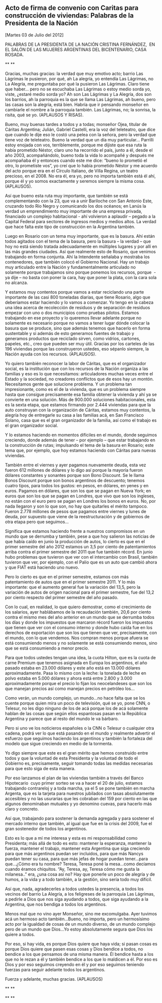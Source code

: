 Acto de firma de convenio con Caritas para construcción de viviendas: Palabras de la Presidenta de la Nación
------------------------------------------------------------------------------------------------------------

[Martes 03 de Julio del 2012]

PALABRAS DE LA PRESIDENTA DE LA NACIÓN CRISTINA FERNÁNDEZ,  EN EL SALÓN
DE LAS MUJERES ARGENTINAS DEL BICENTENARIO, CASA ROSADA.

** **

Gracias, muchas gracias: la verdad que muy emotivo acto; barrio Las
Lágrimas le pusieron, por qué, ah La alegría, yo entendía Las Lágrimas,
no La Alegría, me preguntaba por qué la pusieron Las Lágrimas. Claro
tiene que haber… pero no se escuchaba Las Lágrimas o estoy medio sorda
yo, viste, ¿estaré medio sorda yo? Ah son Las Lágrimas y La Alegría, dos
son los barrios, ah la parroquia es la que se llama Las Lágrimas, ah
bueno, pero las casas son la alegría, está bien. Habría que ir pensando
monseñor en cambiarle el nombre a la parroquia también. Las Lágrimas,
no; la sonrisa, la risita, qué se yo. (APLAUSOS Y RISAS).

Bueno, muy buenas tardes a todos y a todas; monseñor Ojea, titular de
Cáritas Argentina; Julián, Gabriel Castelli, era la voz del teleteatro,
que dice que cuando le dije eso le costó una pelea con la señora, pero
la verdad que tiene voz de teleteatro. Bueno la verdad que un día muy
particular… Parrilli estoy enojada con vos, terriblemente, porque me
dijiste que esa ruta la había prometido Néstor, claro uno ha recorrido
el país, junto a él, desde el año 2003, acompañándolo, bueno toda la
vida lo acompañé y después me acompañaba él y entonces cuando este me
dice: “bueno lo prometió el otro, lo prometiste vos”, yo creí que lo
había prometido Néstor y me acuerdo del acto porque era en el Círculo
Italiano, de Villa Regina, un teatro precioso, en el 2008. No era él,
era yo, pero no importa también está él ahí, porque él y yo somos
exactamente y seremos siempre la misma cosa. (APLAUSOS).

Así que bueno esta ruta muy importante, que también se está
complementando con la 23, que va a unir Bariloche con San Antonio Este,
cruzando todo Río Negro y comunicando los dos océanos; en Lanús la
verdad un emprendimiento muy importante de una empresa privada,
financiado un complejo habitacional - ahí volvieron a aplaudir – pegado
a la Capital Federal para sectores de ingresos medios y medios altos. La
verdad que hace falta este tipo de construcción en la Argentina también.

Luego en Rosario con un tema muy importante, que es la basura. Ahí están
todos agitados con el tema de la basura, pero la basura – la verdad –
que hoy no está siendo tratada adecuadamente en múltiples lugares y por
allí en las más grandes ciudades. Así que realmente esto de Rosario, que
venimos trabajando en forma conjunta. Ahí la Intendente señalaba y
mostraba los contenedores, que también colocó el Gobierno Nacional. Hay
un trabajo muy articulado entre la Nación y fundamentalmente articulado
no solamente porque trabajamos sino porque ponemos los recursos,
porque  - ya dije – no basta con poner la cara, hay que poner la plata,
con la cara sola no alcanza.

Y estamos muy contentos porque vamos a estar reciclando una parte
importante de las casi 800 toneladas diarias, que tiene Rosario, algo
que deberíamos estar haciendo y lo vamos a comenzar. Yo tengo en la
cabeza una idea acerca de recolección de residuos y de separación de
residuos empezar con uno o dos municipios como pruebas pilotos. Estamos
trabajando en ese proyecto y lo queremos llevar adelante porque no
solamente es necesario porque no vamos a tener lugar dónde colocar la
basura que se produce, sino que además tenemos que hacerlo en forma
sustentable y si además de esto generamos fuentes de trabajo y generamos
productos que reciclado sirven, como vidrios, cartones, papeles, etc.,
creo que pueden ser muy útil. Gracias por los carteles de las 196
viviendas porque las construyeron ustedes, eso sépanlo siempre, la
Nación ayuda con los recursos. (APLAUSOS).

Yo quiero también reconocer la labor de Cáritas, que es el organizador
social, es la institución que con los recursos de la Nación organiza a
las familias y eso es lo que necesitamos: articuladores muchas veces
entre el Estado y la sociedad, no creadores conflictos que de esos hay
un montón. Necesitamos gente que solucione problema. Y un problema tan
impresionante, como es el de la vivienda, que es un problema siempre
hasta que consigue precisamente esa familia obtener la vivienda y ahí ya
se convierte en una solución. Más de 900.000 soluciones habitacionales,
esta es la sexta etapa, que estamos firmando por 2.444 viviendas para
que la auto construyan con la organización de Cáritas, estamos muy
contentos, la alegría hoy de entregarle su casa a las familias acá, en
San Francisco Solano, casa que es el gran organizador de la familia, así
como el trabajo es el gran organizador social.  

Y lo estamos haciendo en momentos difíciles en el mundo, donde seguimos
creciendo, donde además de tener – por ejemplo – que estar trabajando en
la construcción de rutas; impulsando el tema de la basura en Rosario;
este tema que, por ejemplo, que hoy estamos haciendo con Cáritas para
nuevas viviendas.

También entre el viernes y ayer pagamos nuevamente deuda, esta vez
fueron 612 millones de dólares y lo digo así porque la mayoría fueron
dólares constantes y sonantes porque son Bono Discount. Se le llama
Bonos Discount porque son bonos argentinos de descuento; tenemos cuatro
tipos, para todos los gustos: en pesos, en dólares, en yenes y en euros.
Pagamos en dólares, que son los que se pagan en Nueva York; en euros que
son los que se pagan en Londres, que vivo que son los ingleses, no están
con el euro pero se pagan en Londres los bonos en euros. No, por nada
llegaron y son lo que son, no hay que quitarles el mérito tampoco.
Fueron 2.778 millones de pesos que pagamos entre viernes y lunes de
deuda, por supuesto que viene de la reestructuración y de gobiernos de
otra etapa pero que seguimos…

Significa que estamos haciendo frente a nuestros compromisos en un mundo
que se derrumba y también, pese a que hoy salieron las noticias de que
había caído en junio la producción de autos, lo cierto es que en el
primer semestre del año 2012 estamos un 3,5 por ciento de patentamientos
arriba contra el primer semestre del 2011 que fue también récord. En
junio hubo problemas que tuvieron que ver con el intercambio con Brasil,
también tuvieron que ver, por ejemplo, con el Palio que es un auto que
cambió ahora y que FIAT está haciendo uno nuevo.

Pero lo cierto es que en el primer semestre, estamos con más
patentamiento de autos que en el primer semestre 2011. Y lo más
importante: que el aumento general fue la variación del 13,5, pero la
variación de autos de origen nacional para el primer semestre, fue del
13,2 por ciento respecto del primer semestre del año pasado.

Con lo cual, en realidad, lo que quiero demostrar, como el crecimiento
de los salarios, ayer hablábamos de la recaudación también, 20,6 por
ciento contra el mismo mes del año anterior en un mundo que se derrumba
todos los días y donde los impuestos que marcaron récord fueron los
impuestos que tienen que ver con el consumo interno y donde hubo caída
fue en los derechos de exportación que son los que tienen que ver,
precisamente, con el mundo, con lo que vendemos. Nos compran menos
porque afuera se está consumiendo menos y no solamente se está
consumiendo menos, sino que se está consumiendo a menor precio.

Para que todos ustedes tengan una idea, la cuota Hilton, que es la cuota
de carne Premium que tenemos asignada en Europa los argentinos, el año
pasado estaba en 23.000 dólares y este año está en 13.000 dólares
aproximadamente. Pasa lo mismo con la leche: la tonelada de leche en
polvo estaba en 5.000 dólares y ahora está entre 2.800 y 3.000
aproximadamente porque el precio lo fijan los neocelandeses que son los
que manejan precios así como manejan precios en petróleo los…

Como verán, un mundo complejo, un mundo…no hace falta que se los cuente
porque quien mira un poco de televisión, qué se yo, pone CNN, o Telesur,
no les digo ninguno de los de acá porque los de acá solamente hablan de
las cosas que según ellos espantosas pasan en la República Argentina y
parece que al resto del mundo le va bárbaro.

Pero si uno ve los noticieros españoles o la CNN o Telesur o cualquier
otra cadena, podrá ver lo que está pasando en el mundo y realmente
advertir el esfuerzo que seguimos haciendo los argentinos y también la
fortaleza del modelo que sigue creciendo en medio de la tormenta.

Yo digo siempre que este es el gran mérito que hemos construido entre
todos y que la voluntad de esta Presidenta y la voluntad de todo el
Gobierno es, precisamente, seguir tomando todas las medidas necesarias
para que esto siga de esta manera.

Por eso lanzamos el plan de las viviendas también a través del Banco
Hipotecario  cuyo primer sorteo se va a hacer el 20 de julio, estamos
trabajando contrareloj y a toda marcha, ya el 5 se pone también en
marcha Argenta, que es la tarjeta para nuestros jubilados con tasas
absolutamente accesibles y no las usurarias que les cobraban del 159 por
ciento en las que algunos denominaban mutuales y yo denomino cuevas,
para hacerlo más claro y concreto.

Así que, trabajando para sostener la demanda agregada y para sostener el
mercado interno que también, al igual que fue en la crisis del 2009, fue
el gran sostenedor de todos los argentinos.

Esto es lo que a mí me interesa y esta es mi responsabilidad como
Presidenta; más allá de todo es esto: mantener la esperanza, mantener la
fuerza, mantener el trabajo, mantener esta Argentina que siga creciendo
para que más argentinos puedan ser incluidos, para que más Nancys puedan
tener su casa, para que más jefas de hogar puedan tener…para que…¿Cómo
era tu nombre? Teresa, Teresa poné la mesa…como decíamos cuando éramos
chiquitos. “Ay, Teresa, ay, Teresa cómo me gusta la milanesa..” era,
¿una cosa así no? Hay que ponerle un poco de alegría y de humos, a la
vida y a todo también, a la gestión, sino sería todo muy difícil.

Así que, nada, agradecerles a todos ustedes la presencia, a todos los
vecinos del barrio La Alegría, a los feligreses de la parroquia Las
Lágrimas, a pedirle a Dios que nos siga ayudando a todos, que siga
ayudando a la Argentina, que nos bendiga a todos los argentinos.

Menos mal que no vino ayer Monseñor, sino me excomulgaba. Ayer tuvimos
acá un hermoso acto también…Bueno, no importa, pero un hermosísimo acto
por la igualdad de cosas de un mundo diverso, de un mundo complejo pero
de un mundo que Dios…Yo estoy absolutamente segura que Dios los quiere a
todos.

Por eso, si hay vida, es porque Dios quiere que haya vida; si pasan
cosas es porque Dios quiere que pasen esas cosas y Dios bendice a todos,
no bendice a los que pensamos de una misma manera. Él bendice hasta a
los que no le rezan a él y también bendice a los que lo maldicen a él.
Por eso es Dios y por eso seguimos creyendo en él y por eso seguimos
teniendo fuerzas para seguir adelante todos los argentinos. 

Fuerza y adelante, muchas gracias. (APLAUSOS)  

** **

** **
